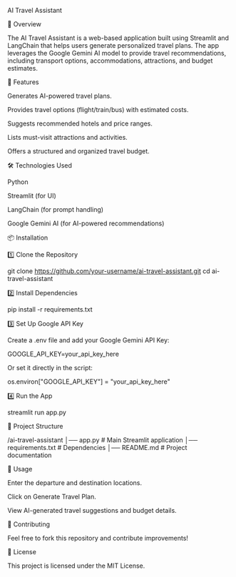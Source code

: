 AI Travel Assistant

📌 Overview

The AI Travel Assistant is a web-based application built using Streamlit and LangChain that helps users generate personalized travel plans. The app leverages the Google Gemini AI model to provide travel recommendations, including transport options, accommodations, attractions, and budget estimates.

🚀 Features

Generates AI-powered travel plans.

Provides travel options (flight/train/bus) with estimated costs.

Suggests recommended hotels and price ranges.

Lists must-visit attractions and activities.

Offers a structured and organized travel budget.

🛠️ Technologies Used

Python

Streamlit (for UI)

LangChain (for prompt handling)

Google Gemini AI (for AI-powered recommendations)

📦 Installation

1️⃣ Clone the Repository

git clone https://github.com/your-username/ai-travel-assistant.git
cd ai-travel-assistant

2️⃣ Install Dependencies

pip install -r requirements.txt

3️⃣ Set Up Google API Key

Create a .env file and add your Google Gemini API Key:

GOOGLE_API_KEY=your_api_key_here

Or set it directly in the script:

os.environ["GOOGLE_API_KEY"] = "your_api_key_here"

4️⃣ Run the App

streamlit run app.py

📄 Project Structure

/ai-travel-assistant
│── app.py             # Main Streamlit application
│── requirements.txt   # Dependencies
│── README.md          # Project documentation

🌟 Usage

Enter the departure and destination locations.

Click on Generate Travel Plan.

View AI-generated travel suggestions and budget details.

🤝 Contributing

Feel free to fork this repository and contribute improvements!

📜 License

This project is licensed under the MIT License.
